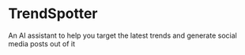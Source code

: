 # TrendSpotter
An AI assistant to help you target the latest trends and generate social media posts out of it
